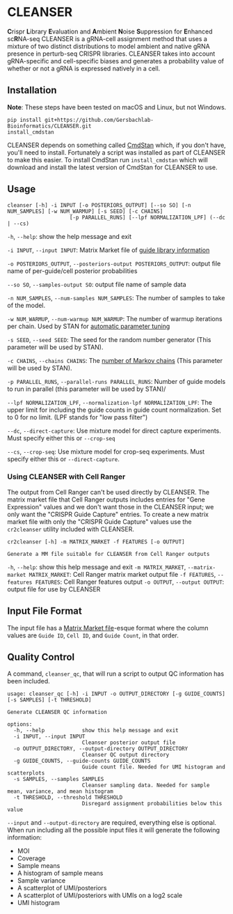 # CLEANSER

**C**rispr **L**ibrary **E**valuation and **A**mbient **N**oise **S**uppression for **E**nhanced sc**R**NA-seq
CLEANSER is a gRNA-cell assignment method that uses a mixture of two distinct distributions to model ambient and native gRNA presence in perturb-seq CRISPR libraries. CLEANSER takes into account gRNA-specific and cell-specific biases and generates a probability value of whether or not a gRNA is expressed natively in a cell.

## Installation

**Note**: These steps have been tested on macOS and Linux, but not Windows.

    pip install git+https://github.com/Gersbachlab-Bioinformatics/CLEANSER.git
    install_cmdstan

CLEANSER depends on something called [CmdStan](https://mc-stan.org/docs/cmdstan-guide/index.html) which, if you don't have, you'll need to install. Fortunately a script was installed as part of CLEANSER to make this easier. To install CmdStan run `install_cmdstan` which will download and install the latest version of CmdStan for CLEANSER to use.

## Usage

    cleanser [-h] -i INPUT [-o POSTERIORS_OUTPUT] [--so SO] [-n NUM_SAMPLES] [-w NUM_WARMUP] [-s SEED] [-c CHAINS]
                        [-p PARALLEL_RUNS] [--lpf NORMALIZATION_LPF] (--dc | --cs)

`-h`, `--help`: show the help message and exit

`-i INPUT`, `--input INPUT`: Matrix Market file of [guide library information](#input-file-format)

`-o POSTERIORS_OUTPUT`, `--posteriors-output POSTERIORS_OUTPUT`: output file name of per-guide/cell posterior probabilities

`--so SO`, `--samples-output SO`: output file name of sample data

`-n NUM_SAMPLES`, `--num-samples NUM_SAMPLES`: The number of samples to take of the model.

`-w NUM_WARMUP`, `--num-warmup NUM_WARMUP`: The number of warmup iterations per chain. Used by STAN for [automatic parameter tuning](https://mc-stan.org/docs/reference-manual/hmc-algorithm-parameters.html#automatic-parameter-tuning)

`-s SEED`, `--seed SEED`: The seed for the random number generator (This parameter will be used by STAN).

`-c CHAINS`, `--chains CHAINS`: The [number of Markov chains](https://mc-stan.org/docs/cmdstan-guide/mcmc-intro.html#multi-chain-sampling) (This parameter will be used by STAN).

`-p PARALLEL_RUNS`, `--parallel-runs PARALLEL_RUNS`: Number of guide models to run in parallel (this parameter will be used by STAN)/

`--lpf NORMALIZATION_LPF`, `--normalization-lpf NORMALIZATION_LPF`: The upper limit for including the guide counts in guide count normalization. Set to 0 for no limit. (LPF stands for "low pass filter")

`--dc`, `--direct-capture`: Use mixture model for direct capture experiments. Must specify either this or `--crop-seq`

`--cs`, `--crop-seq`: Use mixture model for crop-seq experiments. Must specify either this or `--direct-capture`.


### Using CLEANSER with Cell Ranger

The output from Cell Ranger can't be used directly by CLEANSER. The matrix market file that Cell Ranger
outputs includes entries for "Gene Expression" values and we don't want those in the CLEANSER input; we
only want the "CRISPR Guide Capture" entries. To create a new matrix market file with only the "CRISPR
Guide Capture" values use the `cr2cleanser` utility included with CLEANSER.

    cr2cleanser [-h] -m MATRIX_MARKET -f FEATURES [-o OUTPUT]

    Generate a MM file suitable for CLEANSER from Cell Ranger outputs

`-h`, `--help`: show this help message and exit
`-m MATRIX_MARKET`, `--matrix-market MATRIX_MARKET`: Cell Ranger matrix market output file
`-f FEATURES`, `--features FEATURES`: Cell Ranger features output
`-o OUTPUT`, `--output OUTPUT`: output file for use by CLEANSER

## Input File Format

The input file has a [Matrix Market file](https://math.nist.gov/MatrixMarket/formats.html#MMformat)-esque format where the column values are `Guide ID`, `Cell ID`, and `Guide Count`, in that order.

## Quality Control

A command, `cleanser_qc`, that will run a script to output QC information has been included.

```
usage: cleanser_qc [-h] -i INPUT -o OUTPUT_DIRECTORY [-g GUIDE_COUNTS] [-s SAMPLES] [-t THRESHOLD]

Generate CLEANSER QC information

options:
  -h, --help            show this help message and exit
  -i INPUT, --input INPUT
                        Cleanser posterior output file
  -o OUTPUT_DIRECTORY, --output-directory OUTPUT_DIRECTORY
                        Cleanser QC output directory
  -g GUIDE_COUNTS, --guide-counts GUIDE_COUNTS
                        Guide count file. Needed for UMI histogram and scatterplots
  -s SAMPLES, --samples SAMPLES
                        Cleanser sampling data. Needed for sample mean, variance, and mean histogram
  -t THRESHOLD, --threshold THRESHOLD
                        Disregard assignment probabilities below this value
```

`--input` and `--output-directory` are required, everything else is optional. When run including all the possible input files it will generate the following information:

- MOI
- Coverage
- Sample means
- A histogram of sample means
- Sample variance
- A scatterplot of UMI/posteriors
- A scatterplot of UMI/posteriors with UMIs on a log2 scale
- UMI histogram
